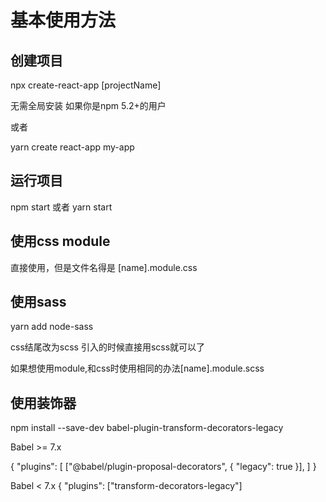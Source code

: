 # 基本使用方法

## 创建项目

npx create-react-app [projectName]

无需全局安装 如果你是npm 5.2+的用户

或者

yarn create react-app my-app

## 运行项目

npm start 或者 yarn start

## 使用css module

直接使用，但是文件名得是 [name].module.css

## 使用sass

yarn add node-sass

css结尾改为scss 引入的时候直接用scss就可以了

如果想使用module,和css时使用相同的办法[name].module.scss

## 使用装饰器

npm install --save-dev babel-plugin-transform-decorators-legacy

Babel >= 7.x

{
  "plugins": [
    ["@babel/plugin-proposal-decorators", { "legacy": true }],
  ]
}

Babel < 7.x
{
    "plugins": ["transform-decorators-legacy"]

